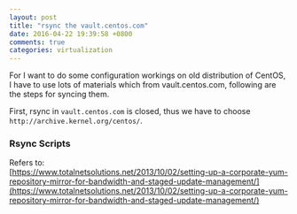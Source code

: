 ```yaml
---
layout: post
title: "rsync the vault.centos.com"
date: 2016-04-22 19:39:58 +0800
comments: true
categories: virtualization
---
```

For I want to do some configuration workings on old distribution of CentOS, I have to
use lots of materials which from vault.centos.com, following are the steps for syncing
them.    

First, rsync in `vault.centos.com` is closed, thus we have to choose
`http://archive.kernel.org/centos/`.    

### Rsync Scripts
Refers to:     
[https://www.totalnetsolutions.net/2013/10/02/setting-up-a-corporate-yum-repository-mirror-for-bandwidth-and-staged-update-management/](https://www.totalnetsolutions.net/2013/10/02/setting-up-a-corporate-yum-repository-mirror-for-bandwidth-and-staged-update-management/)    
